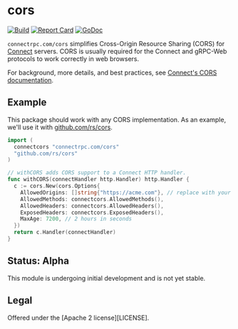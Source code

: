 cors
====

[![Build](https://github.com/connectrpc.com/cors-go/actions/workflows/ci.yaml/badge.svg?branch=main)](https://github.com/connectrpc.com/cors-go/actions/workflows/ci.yaml)
[![Report Card](https://goreportcard.com/badge/connectrpc.com/cors)](https://goreportcard.com/report/connectrpc.com/cors)
[![GoDoc](https://pkg.go.dev/badge/connectrpc.com/cors.svg)](https://pkg.go.dev/connectrpc.com/cors)

`connectrpc.com/cors` simplifies Cross-Origin Resource Sharing (CORS) for
[Connect](https://github.com/connectrpc/connect-go) servers. CORS is usually
required for the Connect and gRPC-Web protocols to work correctly in
web browsers.

For background, more details, and best practices, see [Connect's CORS
documentation](https://connectrpc.com/docs/cors).

## Example

This package should work with any CORS implementation. As an example, we'll use
it with [github.com/rs/cors](https://github.com/rs/cors).

```go
import (
  connectcors "connectrpc.com/cors"
  "github.com/rs/cors"
)

// withCORS adds CORS support to a Connect HTTP handler.
func withCORS(connectHandler http.Handler) http.Handler {
  c := cors.New(cors.Options{
    AllowedOrigins: []string{"https://acme.com"}, // replace with your domain
    AllowedMethods: connectcors.AllowedMethods(),
    AllowedHeaders: connectcors.AllowedHeaders(),
    ExposedHeaders: connectcors.ExposedHeaders(),
    MaxAge: 7200, // 2 hours in seconds
  })
  return c.Handler(connectHandler)
}
```

## Status: Alpha

This module is undergoing initial development and is not yet stable.

## Legal

Offered under the [Apache 2 license][LICENSE].
